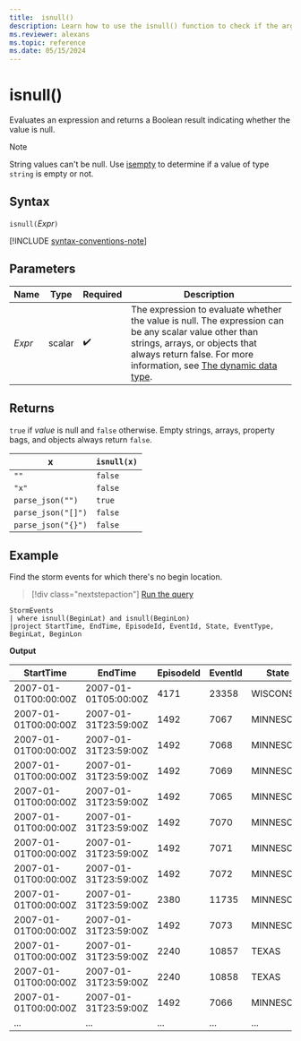 ```yaml
---
title:  isnull()
description: Learn how to use the isnull() function to check if the argument value is null.
ms.reviewer: alexans
ms.topic: reference
ms.date: 05/15/2024
---
```

# isnull()

Evaluates an expression and returns a Boolean result indicating whether the value is null.

> [!NOTE]
> String values can't be null. Use [isempty](./isempty-function.md) to determine if a value of type `string` is empty or not.

## Syntax

`isnull(`*Expr*`)`

[!INCLUDE [syntax-conventions-note](../../includes/syntax-conventions-note.md)]

## Parameters

| Name | Type | Required | Description |
|--|--|--|--|
|*Expr*|scalar| :heavy_check_mark:| The expression to evaluate whether the value is null. The expression can be any scalar value other than strings, arrays, or objects that always return false. For more information, see [The dynamic data type](scalar-data-types/dynamic.md).|

## Returns

`true` if *value* is null and `false` otherwise. Empty strings, arrays, property bags, and objects always return `false`.

|x                |`isnull(x)`|
|-----------------|-----------|
|`""`             |`false`    |
|`"x"`            |`false`    |
|`parse_json("")`  |`true`     |
|`parse_json("[]")`|`false`    |
|`parse_json("{}")`|`false`    |

## Example

Find the storm events for which there's no begin location.

> [!div class="nextstepaction"]
> <a href="https://dataexplorer.azure.com/clusters/help/databases/Samples?query=H4sIAAAAAAAAAwsuyS%2FKdS1LzSsp5qpRKM9ILUpVyCzOK83J0XBKTc%2FM80ks0VRIzEtBFczP0%2BSqKSjKz0pNLlEILkksKgnJzE3VUXDNS4EyCjKL81NSPVOATJDhIAZQXUkqlB9SWQBkwmyAsfLzAJdniFGPAAAA" target="_blank">Run the query</a>

```kusto
StormEvents
| where isnull(BeginLat) and isnull(BeginLon)
|project StartTime, EndTime, EpisodeId, EventId, State, EventType, BeginLat, BeginLon
```

**Output**

|StartTime|EndTime|EpisodeId| EventId |State| EventType| BeginLat| BeginLon |
|-----|-----|-----|-----|-----|-----|-----|-----|
| 2007-01-01T00:00:00Z |2007-01-01T05:00:00Z |4171 |23358  |WISCONSIN  |Winter Storm  | | |
| 2007-01-01T00:00:00Z |2007-01-31T23:59:00Z |1492  |7067  |MINNESOTA  |Drought  | | |
| 2007-01-01T00:00:00Z |2007-01-31T23:59:00Z |1492  |7068  |MINNESOTA  |Drought  | | |
| 2007-01-01T00:00:00Z |2007-01-31T23:59:00Z |1492  |7069  |MINNESOTA  |Drought  | | |
| 2007-01-01T00:00:00Z |2007-01-31T23:59:00Z |1492  |7065  |MINNESOTA  |Drought  | | |
| 2007-01-01T00:00:00Z |2007-01-31T23:59:00Z |1492  |7070  |MINNESOTA  |Drought  | | |
| 2007-01-01T00:00:00Z |2007-01-31T23:59:00Z |1492  |7071  |MINNESOTA  |Drought  | | |
| 2007-01-01T00:00:00Z |2007-01-31T23:59:00Z |1492  |7072  |MINNESOTA  |Drought  | | |
| 2007-01-01T00:00:00Z |2007-01-31T23:59:00Z |2380  |11735  |MINNESOTA  |Drought  | | |
| 2007-01-01T00:00:00Z |2007-01-31T23:59:00Z |1492  |7073  |MINNESOTA  |Drought  | | |
| 2007-01-01T00:00:00Z |2007-01-31T23:59:00Z |2240  |10857  |TEXAS  |Drought  | | |
| 2007-01-01T00:00:00Z |2007-01-31T23:59:00Z |2240  |10858  |TEXAS  |Drought  | | |
| 2007-01-01T00:00:00Z |2007-01-31T23:59:00Z |1492  |7066  |MINNESOTA  |Drought  | | |
| ... |... |... |... |...  |... |... |... |
